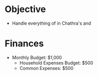# Objective
- Handle everything of in Chathra's and 

# Finances
- Monthly Budget: $1,000
	- Household Expenses Budget: $500
	- Common Expenses: $500